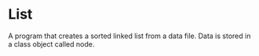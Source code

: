 # List
A program that creates a sorted linked list from a data file. Data is stored in a class object called node.
